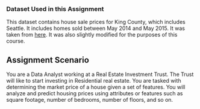 ### Dataset Used in this Assignment
This dataset contains house sale prices for King County, which includes Seattle. It includes homes sold between May 2014 and May 2015. It was taken from [here](https://www.kaggle.com/harlfoxem/housesalesprediction?cm_mmc=Email_Newsletter-_-Developer_Ed%2BTech-_-WW_WW-_-SkillsNetwork-Courses-IBMDeveloperSkillsNetwork-DA0101EN-SkillsNetwork-20235326&cm_mmca1=000026UJ&cm_mmca2=10006555&cm_mmca3=M12345678&cvosrc=email.Newsletter.M12345678&cvo_campaign=000026UJ&cm_mmc=Email_Newsletter-_-Developer_Ed%2BTech-_-WW_WW-_-SkillsNetwork-Courses-IBMDeveloperSkillsNetwork-DA0101EN-SkillsNetwork-20235326&cm_mmca1=000026UJ&cm_mmca2=10006555&cm_mmca3=M12345678&cvosrc=email.Newsletter.M12345678&cvo_campaign=000026UJ). It was also slightly modified for the purposes of this course. 


## Assignment Scenario
You are a Data Analyst working at a Real Estate Investment Trust. The Trust will like to start investing in Residential real estate. You are tasked with determining the market price of a house given a set of features. You will analyze and predict housing prices using attributes or features such as square footage, number of bedrooms, number of floors, and so on.
